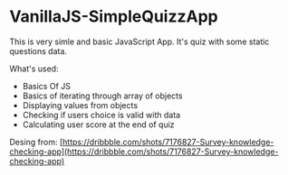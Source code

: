 # VanillaJS-SimpleQuizzApp

This is very simle and basic JavaScript App. It's quiz with some static questions data.

What's used:
- Basics Of JS
- Basics of iterating through array of objects
- Displaying values from objects
- Checking if users choice is valid with data
- Calculating user score at the end of quiz

Desing from: [https://dribbble.com/shots/7176827-Survey-knowledge-checking-app](https://dribbble.com/shots/7176827-Survey-knowledge-checking-app)
